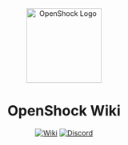 <center><div align="center">

<img alt="OpenShock Logo" height="150px" width="150px" src="https://openshock.org/static/branding/IconSlowSpin.svg" />

<h1><b>OpenShock Wiki</b></h1>

[![Wiki](https://img.shields.io/badge/Open-Wiki-e14a6d?style=for-the-badge)](https://openshock.net/discord)
[![Discord](https://img.shields.io/discord/1078124408775901204?style=for-the-badge&color=e14a6d&label=OpenShock%20Discord&logo=discord)](https://openshock.net/discord)

</div></center>